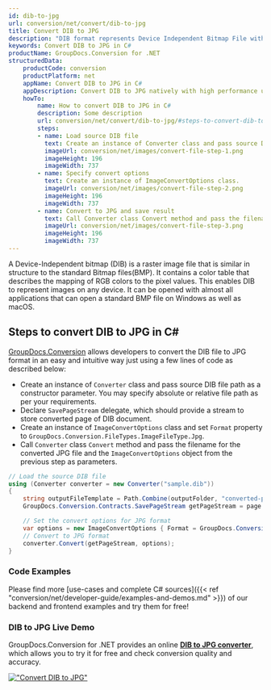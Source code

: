 ```yaml
---
id: dib-to-jpg
url: conversion/net/convert/dib-to-jpg
title: Convert DIB to JPG
description: "DIB format represents Device Independent Bitmap File with .dib extension. Learn how to convert DIB to JPG file programmatically in C# language using GroupDocs.Conversion for .NET library."
keywords: Convert DIB to JPG in C#
productName: GroupDocs.Conversion for .NET
structuredData:
    productCode: conversion
    productPlatform: net
    appName: Convert DIB to JPG in C#
    appDescription: Convert DIB to JPG natively with high performance using C# language and server side GroupDocs.Conversion for .NET APIs, without the use of any software like Microsoft or Open Office.
    howTo:
        name: How to convert DIB to JPG in C# 
        description: Some description
        url: conversion/net/convert/dib-to-jpg/#steps-to-convert-dib-to-jpg-in-c
        steps:
        - name: Load source DIB file 
          text: Create an instance of Converter class and pass source DIB file path as a constructor parameter. You may specify absolute or relative file path as per your requirements. 
          imageUrl: conversion/net/images/convert-file-step-1.png
          imageHeight: 196
          imageWidth: 737
        - name: Specify convert options 
          text: Create an instance of ImageConvertOptions class.
          imageUrl: conversion/net/images/convert-file-step-2.png
          imageHeight: 196
          imageWidth: 737
        - name: Convert to JPG and save result 
          text: Call Converter class Convert method and pass the filename for the converted HTML file and the ImageConvertOptions object from the previous step as parameters.
          imageUrl: conversion/net/images/convert-file-step-3.png
          imageHeight: 196
          imageWidth: 737
---
```


A Device-Independent bitmap (DIB) is a raster image file that is similar in structure to the standard Bitmap files(BMP). It contains a color table that describes the mapping of RGB colors to the pixel values. This enables DIB to represent images on any device. It can be opened with almost all applications that can open a standard BMP file on Windows as well as macOS.

## Steps to convert DIB to JPG in C#

[GroupDocs.Conversion](https://products.groupdocs.com/conversion/net) allows developers to convert the DIB file to JPG format in an easy and intuitive way just using a few lines of code as described below:

* Create an instance of `Converter` class and pass source DIB file path as a constructor parameter. You may specify absolute or relative file path as per your requirements. 
* Declare `SavePageStream` delegate, which should provide a stream to store converted page of DIB document.
* Create an instance of `ImageConvertOptions` class and set `Format` property to `GroupDocs.Conversion.FileTypes.ImageFileType.Jpg`.
* Call `Converter` class `Convert` method and pass the filename for the converted JPG file and the `ImageConvertOptions` object from the previous step as parameters.

```csharp
// Load the source DIB file
using (Converter converter = new Converter("sample.dib"))
{
    string outputFileTemplate = Path.Combine(outputFolder, "converted-page-{0}.jpg");
    GroupDocs.Conversion.Contracts.SavePageStream getPageStream = page => new FileStream(string.Format(outputFileTemplate, page), FileMode.Create);

    // Set the convert options for JPG format
    var options = new ImageConvertOptions { Format = GroupDocs.Conversion.FileTypes.ImageFileType.Jpg };   
    // Convert to JPG format
    converter.Convert(getPageStream, options);
}
```

### Code Examples

Please find more [use-cases and complete C# sources]({{< ref "conversion/net/developer-guide/examples-and-demos.md" >}}) of our backend and frontend examples and try them for free!

### DIB to JPG Live Demo

GroupDocs.Conversion for .NET provides an online [**DIB to JPG converter**](https://products.groupdocs.app/conversion/dib-to-jpg), which allows you to try it for free and check conversion quality and accuracy.

[!["Convert DIB to JPG"](conversion/net/images/convert-to-jpg/convert-dib-to-jpg.png)](https://products.groupdocs.app/conversion/dib-to-jpg)